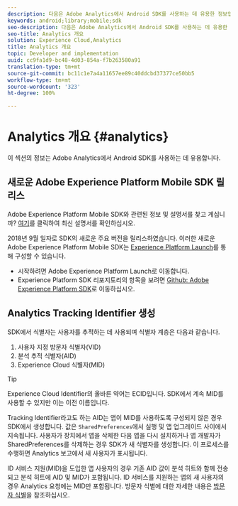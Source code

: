 ```yaml
---
description: 다음은 Adobe Analytics에서 Android SDK를 사용하는 데 유용한 정보입니다.
keywords: android;library;mobile;sdk
seo-description: 다음은 Adobe Analytics에서 Android SDK를 사용하는 데 유용한 정보입니다.
seo-title: Analytics 개요
solution: Experience Cloud,Analytics
title: Analytics 개요
topic: Developer and implementation
uuid: cc9fa1d9-bc48-4d03-854a-f7b263580a91
translation-type: tm+mt
source-git-commit: bc11c1e7a4a11657ee89c40ddcbd37377ce50bb5
workflow-type: tm+mt
source-wordcount: '323'
ht-degree: 100%

---
```



# Analytics 개요 {#analytics}

이 섹션의 정보는 Adobe Analytics에서 Android SDK를 사용하는 데 유용합니다.

## 새로운 Adobe Experience Platform Mobile SDK 릴리스

Adobe Experience Platform Mobile SDK와 관련된 정보 및 설명서를 찾고 계십니까? [여기](https://aep-sdks.gitbook.io/docs/)를 클릭하여 최신 설명서를 확인하십시오.

2018년 9월 일자로 SDK의 새로운 주요 버전을 릴리스하였습니다. 이러한 새로운 Adobe Experience Platform Mobile SDK는 [Experience Platform Launch](https://www.adobe.com/kr/experience-platform/launch.html)를 통해 구성할 수 있습니다.

* 시작하려면 Adobe Experience Platform Launch로 이동합니다.
* Experience Platform SDK 리포지토리의 항목을 보려면 [Github: Adobe Experience Platform SDK](https://github.com/Adobe-Marketing-Cloud/acp-sdks)로 이동하십시오.

## Analytics Tracking Identifier 생성

SDK에서 식별자는 사용자를 추적하는 데 사용되며 식별자 계층은 다음과 같습니다.

1. 사용자 지정 방문자 식별자(VID)
1. 분석 추적 식별자(AID)
1. Experience Cloud 식별자(MID)

>[!TIP]
>
>Experience Cloud Identifier의 올바른 약어는 ECID입니다. SDK에서 계속 MID를 사용할 수 있지만 이는 이전 이름입니다.

Tracking Identifier라고도 하는 AID는 앱이 MID를 사용하도록 구성되지 않은 경우 SDK에서 생성합니다. 값은 `SharedPreferences`에서 실행 및 앱 업그레이드 사이에서 지속됩니다. 사용자가 장치에서 앱을 삭제한 다음 앱을 다시 설치하거나 앱 개발자가 SharedPreferences를 삭제하는 경우 SDK가 새 식별자를 생성합니다. 이 프로세스를 수행하면 Analytics 보고에서 새 사용자가 표시됩니다.

ID 서비스 지원(MID)을 도입한 앱 사용자의 경우 기존 AID 값이 분석 히트와 함께 전송되고 분석 히트에 AID 및 MID가 포함됩니다. ID 서비스를 지원하는 앱의 새 사용자의 경우 Analytics 요청에는 MID만 포함됩니다. 방문자 식별에 대한 자세한 내용은 [방문자 식별](https://docs.adobe.com/content/help/ko-KR/analytics/export/analytics-data-feed/data-feed-contents/datafeeds-visid.html)을 참조하십시오.
